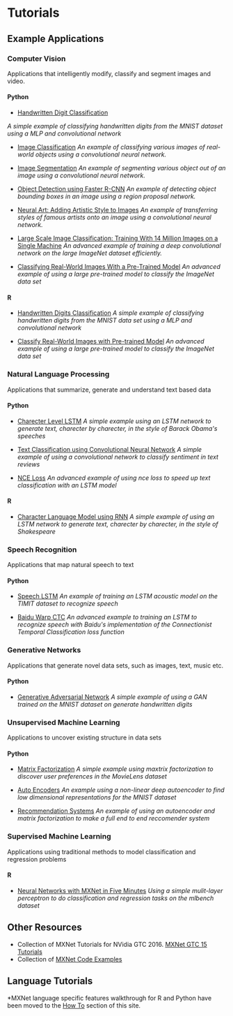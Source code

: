 # Tutorials

## Example Applications

### Computer Vision

Applications that intelligently modify, classify and segment images and video.

#### Python

- [Handwritten Digit Classification](http://mxnet.io/tutorials/python/mnist.html)

*A simple example of classifying handwritten digits from the MNIST dataset using a MLP and convolutional network*

- [Image Classification](http://mxnet.io/tutorials/computer_vision/image_classification.html) 
*An example of classifying various images of real-world objects using a convolutional neural network.*

- [Image Segmentation](http://mxnet.io/tutorials/computer_vision/segmentation.html)
*An example of segmenting various object out of an image using a convolutional neural network.*

- [Object Detection using Faster R-CNN](http://mxnet.io/tutorials/computer_vision/detection.html)
*An example of detecting object bounding boxes in an image using a region proposal network.*

- [Neural Art: Adding Artistic Style to Images](http://mxnet.io/tutorials/computer_vision/neural_art.html)
*An example of transferring styles of famous artists onto an image using a convolutional neural network.*

- [Large Scale Image Classification: Training With 14 Million Images on a Single Machine](http://mxnet.io/tutorials/computer_vision/imagenet_full.html)
*An advanced example of training a deep convolutional network on the large ImageNet dataset efficiently.*

- [Classifying Real-World Images With a Pre-Trained Model](http://mxnet.io/tutorials/python/predict_imagenet.html)
*An advanced example of using a large pre-trained model to classify the ImageNet data set*

#### R

- [Handwritten Digits Classification](http://mxnet.io/tutorials/r/mnistCompetition.html)
*A simple example of classifying handwritten digits from the MNIST data set using a MLP and convolutional network*

- [Classify Real-World Images with Pre-trained Model](http://mxnet.io/tutorials/r/classifyRealImageWithPretrainedModel.html)
*An advanced example of using a large pre-trained model to classify the ImageNet data set*

### Natural Language Processing

Applications that summarize, generate and understand text based data

#### Python

- [Charecter Level LSTM](http://mxnet.io/tutorials/python/char_lstm.html)
*A simple example using an LSTM network to generate text, charecter by charecter, in the style of Barack Obama's speeches*

- [Text Classification using Convolutional Neural Network](http://mxnet.io/tutorials/nlp/cnn.html)
*A simple example of using a convolutional network to classify sentiment in text reviews*

- [NCE Loss](http://mxnet.io/tutorials/nlp/nce_loss.html)
*An advanced example of using nce loss to speed up text classification with an LSTM model*

#### R

- [Character Language Model using RNN](http://mxnet.io/tutorials/r/charRnnModel.html)
*A simple example of using an LSTM network to generate text, charecter by charecter, in the style of Shakespeare*

### Speech Recognition

Applications that map natural speech to text

#### Python

- [Speech LSTM](http://mxnet.io/tutorials/speech_recognition/speech_lstm.html)
*An example of training an LSTM acoustic model on the TIMIT dataset to recognize speech*

- [Baidu Warp CTC](http://mxnet.io/tutorials/speech_recognition/baidu_warp_ctc.html)
*An advanced example to training an LSTM to recognize speech with Baidu's implementation of the Connectionist Temporal Classification loss function*

### Generative Networks

Applications that generate novel data sets, such as images, text, music etc.

#### Python

- [Generative Adversarial Network](http://mxnet.io/tutorials/unsupervised_learning/gan.html)
*A simple example of using a GAN trained on the MNIST dataset on generate handwritten digits*

### Unsupervised Machine Learning

Applications to uncover existing structure in data sets

#### Python

- [Matrix Factorization](http://mxnet.io/tutorials/python/matrix_factorization.html)
*A simple example using maxtrix factorization to discover user preferences in the MovieLens dataset*

- [Auto Encoders](http://mxnet.io/tutorials/unsupervised_learning/auto_encoders.html)
*An example using a non-linear deep autoencoder to find low dimensional representations for the MNIST dataset*

- [Recommendation Systems](http://mxnet.io/tutorials/general_ml/recommendation_systems.html)
*An example of using an autoencoder and matrix factorization to make a full end to end reccomender system*


### Supervised Machine Learning

Applications using traditional methods to model classification and regression problems 

#### R

- [Neural Networks with MXNet in Five Minutes](http://mxnet.io/tutorials/r/fiveMinutesNeuralNetwork.html)
*Using a simple mulit-layer perceptron to do classification and regression tasks on the mlbench dataset*

## Other Resources
- Collection of MXNet Tutorials for NVidia GTC 2016. [MXNet GTC 15 Tutorials](https://github.com/dmlc/mxnet-gtc-tutorial)
- Collection of [MXNet Code Examples](https://github.com/dmlc/mxnet/tree/master/example)

## Language Tutorials 
*MXNet language specific features walkthrough for R and Python have been moved to the [How To](http://mxnet.io/how_to/index.html) section of this site.

